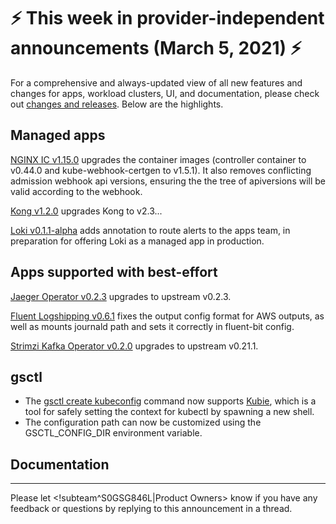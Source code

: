 # :zap: This week in provider-independent announcements (March 5, 2021) :zap:

For a comprehensive and always-updated view of all new features and changes for apps, workload clusters, UI, and documentation, please check out [changes and releases](https://docs.giantswarm.io/changes/). Below are the highlights.

## Managed apps

[NGINX IC v1.15.0](https://docs.giantswarm.io/changes/managed-apps/nginx-ingress-controller-app/v1.15.0/) upgrades the container images (controller container to v0.44.0 and kube-webhook-certgen to v1.5.1). It also removes conflicting admission webhook api versions, ensuring the the tree of apiversions will be valid according to the webhook.

[Kong v1.2.0](https://docs.giantswarm.io/changes/managed-apps/kong-app/v1.2.0/) upgrades Kong to v2.3...

[Loki v0.1.1-alpha](https://docs.giantswarm.io/changes/managed-apps/loki-app/v0.1.1-alpha/) adds annotation to route alerts to the apps team, in preparation for offering Loki as a managed app in production.

## Apps supported with best-effort

[Jaeger Operator v0.2.3](https://docs.giantswarm.io/changes/playground-apps/jaeger-operator-app/v0.2.3/) upgrades to upstream v0.2.3.

[Fluent Logshipping v0.6.1](https://docs.giantswarm.io/changes/playground-apps/fluent-logshipping-app/v0.6.1/) fixes the output config format for AWS outputs, as well as mounts journald path and sets it correctly in fluent-bit config.

[Strimzi Kafka Operator v0.2.0](https://docs.giantswarm.io/changes/playground-apps/strimzi-kafka-operator-app/v0.2.0/) upgrades to upstream v0.21.1.

## gsctl

- The [gsctl create kubeconfig](https://docs.giantswarm.io/ui-api/gsctl/create-kubeconfig/) command now supports [Kubie](https://github.com/sbstp/kubie), which is a tool for safely setting the context for kubectl by spawning a new shell.
- The configuration path can now be customized using the GSCTL_CONFIG_DIR environment variable.

## Documentation

---
Please let <!subteam^S0GSG846L|Product Owners> know if you have any feedback or questions by replying to this announcement in a thread.
